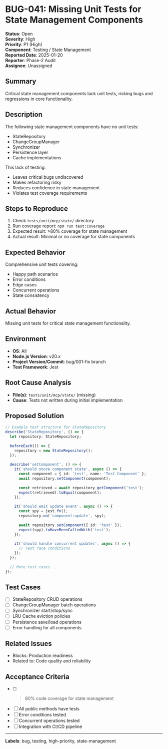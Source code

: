 # BUG-041: Missing Unit Tests for State Management Components

**Status**: Open  
**Severity**: High  
**Priority**: P1 (High)  
**Component**: Testing / State Management  
**Reported Date**: 2025-01-20  
**Reporter**: Phase-2 Audit  
**Assignee**: Unassigned  

## Summary
Critical state management components lack unit tests, risking bugs and regressions in core functionality.

## Description
The following state management components have no unit tests:
- StateRepository
- ChangeGroupManager
- Synchronizer
- Persistence layer
- Cache implementations

This lack of testing:
- Leaves critical bugs undiscovered
- Makes refactoring risky
- Reduces confidence in state management
- Violates test coverage requirements

## Steps to Reproduce
1. Check `tests/unit/mcp/state/` directory
2. Run coverage report: `npm run test:coverage`
3. Expected result: >80% coverage for state management
4. Actual result: Minimal or no coverage for state components

## Expected Behavior
Comprehensive unit tests covering:
- Happy path scenarios
- Error conditions
- Edge cases
- Concurrent operations
- State consistency

## Actual Behavior
Missing unit tests for critical state management functionality.

## Environment
- **OS**: All
- **Node.js Version**: v20.x
- **Project Version/Commit**: bug/001-fix branch
- **Test Framework**: Jest

## Root Cause Analysis
- **File(s)**: `tests/unit/mcp/state/` (missing)
- **Cause**: Tests not written during initial implementation

## Proposed Solution
```typescript
// Example test structure for StateRepository
describe('StateRepository', () => {
  let repository: StateRepository;
  
  beforeEach(() => {
    repository = new StateRepository();
  });
  
  describe('setComponent', () => {
    it('should store component state', async () => {
      const component = { id: 'test', name: 'Test Component' };
      await repository.setComponent(component);
      
      const retrieved = await repository.getComponent('test');
      expect(retrieved).toEqual(component);
    });
    
    it('should emit update event', async () => {
      const spy = jest.fn();
      repository.on('component:update', spy);
      
      await repository.setComponent({ id: 'test' });
      expect(spy).toHaveBeenCalledWith('test');
    });
    
    it('should handle concurrent updates', async () => {
      // Test race conditions
    });
  });
  
  // More test cases...
});
```

## Test Cases
- [ ] StateRepository CRUD operations
- [ ] ChangeGroupManager batch operations
- [ ] Synchronizer start/stop/sync
- [ ] LRU Cache eviction policies
- [ ] Persistence save/load operations
- [ ] Error handling for all components

## Related Issues
- Blocks: Production readiness
- Related to: Code quality and reliability

## Acceptance Criteria
- [ ] >80% code coverage for state management
- [ ] All public methods have tests
- [ ] Error conditions tested
- [ ] Concurrent operations tested
- [ ] Integration with CI/CD pipeline

---
**Labels**: bug, testing, high-priority, state-management